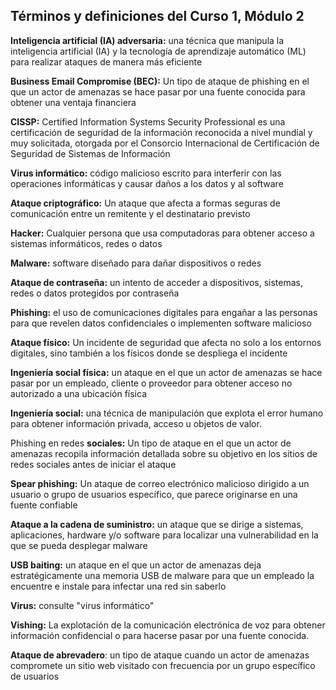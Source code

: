 
## **Términos y definiciones del Curso 1, Módulo 2**

**Inteligencia artificial (IA) adversaria:** una técnica que manipula la inteligencia artificial (IA) y la tecnología de aprendizaje automático (ML) para realizar ataques de manera más eficiente

**Business Email Compromise (BEC):** Un tipo de ataque de phishing en el que un actor de amenazas se hace pasar por una fuente conocida para obtener una ventaja financiera

**CISSP:** Certified Information Systems Security Professional es una certificación de seguridad de la información reconocida a nivel mundial y muy solicitada, otorgada por el Consorcio Internacional de Certificación de Seguridad de Sistemas de Información

**Virus informático:** código malicioso escrito para interferir con las operaciones informáticas y causar daños a los datos y al software

**Ataque criptográfico:** Un ataque que afecta a formas seguras de comunicación entre un remitente y el destinatario previsto

**Hacker:** Cualquier persona que usa computadoras para obtener acceso a sistemas informáticos, redes o datos

**Malware:** software diseñado para dañar dispositivos o redes

**Ataque de contraseña:** un intento de acceder a dispositivos, sistemas, redes o datos protegidos por contraseña

**Phishing:** el uso de comunicaciones digitales para engañar a las personas para que revelen datos confidenciales o implementen software malicioso

**Ataque físico:** Un incidente de seguridad que afecta no solo a los entornos digitales, sino también a los físicos donde se despliega el incidente

**Ingeniería social física:** un ataque en el que un actor de amenazas se hace pasar por un empleado, cliente o proveedor para obtener acceso no autorizado a una ubicación física

**Ingeniería social:** una técnica de manipulación que explota el error humano para obtener información privada, acceso u objetos de valor.

Phishing en redes **sociales:** Un tipo de ataque en el que un actor de amenazas recopila información detallada sobre su objetivo en los sitios de redes sociales antes de iniciar el ataque

**Spear phishing:** Un ataque de correo electrónico malicioso dirigido a un usuario o grupo de usuarios específico, que parece originarse en una fuente confiable

**Ataque a la cadena de suministro:** un ataque que se dirige a sistemas, aplicaciones, hardware y/o software para localizar una vulnerabilidad en la que se pueda desplegar malware

**USB baiting:** un ataque en el que un actor de amenazas deja estratégicamente una memoria USB de malware para que un empleado la encuentre e instale para infectar una red sin saberlo

**Virus:** consulte "virus informático"

**Vishing:** La explotación de la comunicación electrónica de voz para obtener información confidencial o para hacerse pasar por una fuente conocida.

**Ataque de abrevadero**: un tipo de ataque cuando un actor de amenazas compromete un sitio web visitado con frecuencia por un grupo específico de usuarios